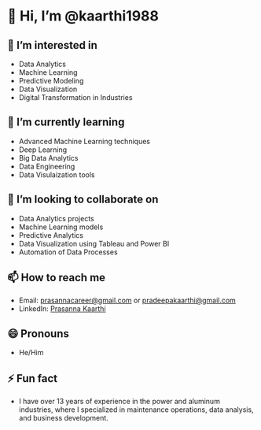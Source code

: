 # 👋 Hi, I’m @kaarthi1988

## 👀 I’m interested in
- Data Analytics
- Machine Learning
- Predictive Modeling
- Data Visualization
- Digital Transformation in Industries

## 🌱 I’m currently learning
- Advanced Machine Learning techniques
- Deep Learning
- Big Data Analytics
- Data Engineering
- Data Visulaization tools

## 💞️ I’m looking to collaborate on
- Data Analytics projects
- Machine Learning models
- Predictive Analytics
- Data Visualization using Tableau and Power BI
- Automation of Data Processes

## 📫 How to reach me
- Email: [prasannacareer@gmail.com](mailto:prasannacareer@gmail.com) or [pradeepakaarthi@gmail.com](mailto:pradeepakaarthi@gmail.com)
- LinkedIn: [Prasanna Kaarthi](https://www.linkedin.com/in/prasannakaarthi)

## 😄 Pronouns
- He/Him

## ⚡ Fun fact
- I have over 13 years of experience in the power and aluminum industries, where I specialized in maintenance operations, data analysis, and business development.


<!---
kaarthi1988/kaarthi1988 is a ✨ special ✨ repository because its `README.md` (this file) appears on your GitHub profile.
You can click the Preview link to take a look at your changes.
--->
